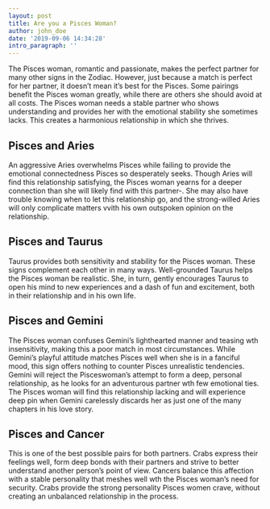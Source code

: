 ```yaml
---
layout: post
title: Are you a Pisces Woman?
author: john_doe
date: '2019-09-06 14:34:28'
intro_paragraph: ''
---
```

The Pisces woman, romantic and passionate, makes the perfect partner for many other signs in the Zodiac. However, just because a match is perfect for her partner, it doesn’t mean it’s best for the Pisces. Some pairings benefit the Pisces woman greatly, while there are others she should avoid at all costs. The Pisces woman needs a stable partner who shows understanding and provides her with the emotional stability she sometimes lacks. This creates a harmonious relationship in which she thrives.

## Pisces and Aries

An aggressive Aries overwhelms Pisces while failing to provide the emotional connectedness Pisces so desperately seeks. Though Aries will find this relationship satisfying, the Pisces woman yearns for a deeper connection than she will likely find with this partner-. She may also have trouble knowing when to let this relationship go, and the strong-willed Aries will only complicate matters vvith his own outspoken opinion on the relationship.

## Pisces and Taurus

Taurus provides both sensitivity and stability for the Pisces woman. These signs complement each other in many ways. Well-grounded Taurus helps the Pisces woman be realistic. She, in turn, gently encourages Taurus to open his mind to new experiences and a dash of fun and excitement, both in their relationship and in his own life.

## Pisces and Gemini

The Pisces woman confuses Gemini’s lighthearted manner and teasing wth insensitivity, making this a poor match in most circumstances. While Gemini’s playful attitude matches Pisces well when she is in a fanciful mood, this sign offers nothing to counter Pisces unrealistic tendencies. Gemini will reject the Pisceswoman’s attempt to form a deep, personal relationship, as he looks for an adventurous partner wth few emotional ties. The Pisces woman will find this relationship lacking and will experience deep pin when Gemini carelessly discards her as just one of the many chapters in his love story.

## Pisces and Cancer

This is one of the best possible pairs for both partners. Crabs express their feelings well, form deep bonds with their partners and strive to better understand another person’s point of view. Cancers balance this affection with a stable personality that meshes well wth the Pisces woman’s need for security. Crabs provide the strong personality Pisces women crave, without creating an unbalanced relationship in the process.
